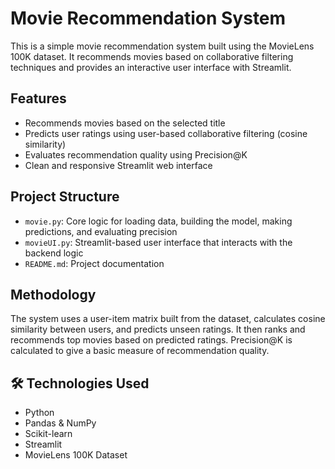 
#  Movie Recommendation System

This is a simple movie recommendation system built using the MovieLens 100K dataset. It recommends movies based on collaborative filtering techniques and provides an interactive user interface with Streamlit.


## Features

- Recommends movies based on the selected title
- Predicts user ratings using user-based collaborative filtering (cosine similarity)
- Evaluates recommendation quality using Precision@K
- Clean and responsive Streamlit web interface


##  Project Structure

- `movie.py`: Core logic for loading data, building the model, making predictions, and evaluating precision  
- `movieUI.py`: Streamlit-based user interface that interacts with the backend logic  
- `README.md`: Project documentation


## Methodology

The system uses a user-item matrix built from the dataset, calculates cosine similarity between users, and predicts unseen ratings. It then ranks and recommends top movies based on predicted ratings. Precision@K is calculated to give a basic measure of recommendation quality.

## 🛠 Technologies Used

- Python  
- Pandas & NumPy  
- Scikit-learn  
- Streamlit  
- MovieLens 100K Dataset




